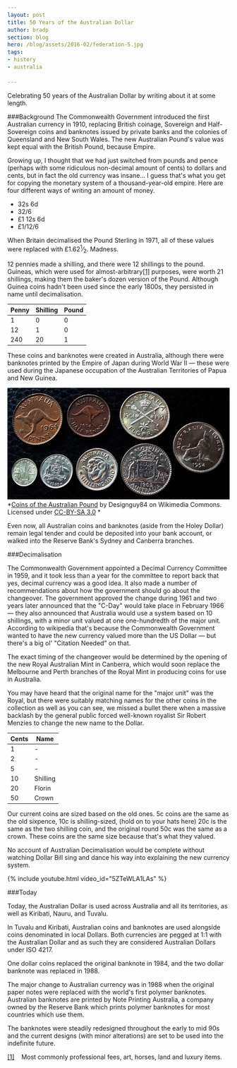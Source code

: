 ```yaml
---
layout: post
title: 50 Years of the Australian Dollar
author: bradp
section: blog
hero: /blog/assets/2016-02/federation-5.jpg
tags:
- history
- australia

---
```


Celebrating 50 years of the Australian Dollar by writing about it at some length.

<a name="ref1-guinea-bk"></a>

###Background
The Commonwealth Government introduced the first Australian currency in 1910, replacing British coinage, Sovereign and Half-Sovereign coins and banknotes issued by private banks and the colonies of Queensland and New South Wales. The new Australian Pound's value was kept equal with the British Pound, because Empire.

Growing up, I thought that we had just switched from pounds and pence (perhaps with some ridiculous non-decimal amount of cents) to dollars and cents, but in fact the old currency was insane... I guess that's what you get for copying the monetary system of a thousand-year-old empire. Here are four different ways of writing an amount of money.

* 32s 6d  
* 32/6  
* &pound;1 12s 6d  
* &pound;1/12/6  

<p>When Britain decimalised the Pound Sterling in 1971, all of these values were replaced with &pound;1.62<sup>1</sup>⁄<sub>2</sub>. Madness.</p>

<p>12 pennies made a shilling, and there were 12 shillings to the pound. Guineas, which were used for almost-arbitrary<a href="#ref1-guinea" class="refnum">[1]</a> purposes, were worth 21 shillings, making them the baker's dozen version of the Pound. Although Guinea coins hadn't been used since the early 1800s, they persisted in name until decimalisation.</p>

| Penny   | Shilling | Pound  |
| --------|----------| -------|
| 1       | 0        | 0      |
| 12      | 1        | 0      |
| 240     | 20       | 1      |

These coins and banknotes were created in Australia, although there were banknotes printed by the Empire of Japan during World War II — these were used during the Japanese occupation of the Australian Territories of Papua and New Guinea.

![Australian Pound coins](/blog/assets/2016-02/pound-coins.jpg)
*[Coins of the Australian Pound](https://commons.wikimedia.org/wiki/File:Early_Imperial_Australian_Coins.jpg) by Designguy84 on Wikimedia Commons. Licensed under [CC-BY-SA 3.0](http://creativecommons.org/licenses/by-sa/3.0) *

Even now, all Australian coins and banknotes (aside from the Holey Dollar) remain legal tender and could be deposited into your bank account, or walked into the Reserve Bank's Sydney and Canberra branches.

###Decimalisation

The Commonwealth Government appointed a Decimal Currency Committee in 1959, and it took less than a year for the committee to report back that yes, decimal currency was a good idea. It also made a number of recommendations about how the government should go about the changeover. The government approved the change during 1961 and two years later announced that the "C-Day" would take place in February 1966 — they also announced that Australia would use a system based on 10 shillings, with a minor unit valued at one one-hundredth of the major unit. According to wikipedia that's because the Commonwealth Government wanted to have the new currency valued more than the US Dollar — but there's a big ol' "Citation Needed" on that.

The exact timing of the changeover would be determined by the opening of the new Royal Australian Mint in Canberra, which would soon replace the Melbourne and Perth branches of the Royal Mint in producing coins for use in Australia.

You may have heard that the original name for the "major unit" was the Royal, but there were suitably matching names for the other coins in the collection as well as you can see, we missed a bullet there when a massive backlash by the general public forced well-known royalist Sir Robert Menzies to change the new name to the Dollar.

| Cents   | Name     | 
| --------|----------|
| 1       | -        |
| 2       | -        |
| 5       | -        |
| 10      | Shilling |
| 20      | Florin   |
| 50      | Crown    |

Our current coins are sized based on the old ones. 5c coins are the same as the old sixpence, 10c is shilling-sized, (hold on to your hats here) 20c is the same as the two shilling coin, and the original round 50c was the same as a crown. These coins are the same size because that's what they valued.

No account of Australian Decimalisation would be complete without watching Dollar Bill sing and dance his way into explaining the new currency system.

{% include youtube.html video_id="5ZTeWLA1LAs" %}

###Today

Today, the Australian Dollar is used across Australia and all its territories, as well as Kiribati, Nauru, and Tuvalu.

In Tuvalu and Kiribati, Australian coins and banknotes are used alongside coins denominated in local Dollars. Both currencies are pegged at 1:1 with the Australian Dollar and as such they are considered Australian Dollars under ISO 4217.

One dollar coins replaced the original banknote in 1984, and the two dollar banknote was replaced in 1988.

The major change to Australian currency was in 1988 when the original paper notes were replaced with the world's first polymer banknotes. Australian banknotes are printed by Note Printing Australia, a company owned by the Reserve Bank which prints polymer banknotes for most countries which use them.

The banknotes were steadily redesigned throughout the early to mid 90s and the current designs (with minor alterations) are set to be used into the indefinite future.


<p class="reftext"><a name="ref1-guinea"><a href="#ref1-guinea-bk">[1]</a> &nbsp;&nbsp; Most commonly professional fees, art, horses, land and luxury items.</p>